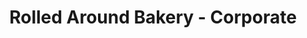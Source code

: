 ---
title: "Rolled Around Bakery - Corporate"
url: /chicago/rolled-around-bakery-corporate/
shop: Bäckerei
---